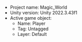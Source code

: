 <!-- UNITY CODE ASSIST INSTRUCTIONS START -->
- Project name: Magic_World
- Unity version: Unity 2022.3.43f1
- Active game object:
  - Name: Player
  - Tag: Untagged
  - Layer: Default
<!-- UNITY CODE ASSIST INSTRUCTIONS END -->